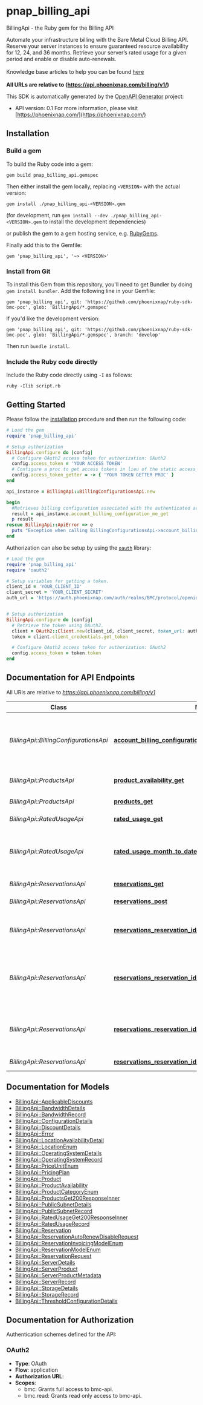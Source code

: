 # pnap_billing_api

BillingApi - the Ruby gem for the Billing API

Automate your infrastructure billing with the Bare Metal Cloud Billing API. Reserve your server instances to
ensure guaranteed resource availability for 12, 24, and 36 months. Retrieve your server’s rated usage for a
given period and enable or disable auto-renewals.<br>
<br>
<span class='pnap-api-knowledge-base-link'>
Knowledge base articles to help you can be found
<a href='https://phoenixnap.com/kb/phoenixnap-bare-metal-cloud-billing-models' target='_blank'>here</a>
</span><br>
<br>
<b>All URLs are relative to (https://api.phoenixnap.com/billing/v1/)</b>


This SDK is automatically generated by the [OpenAPI Generator](https://openapi-generator.tech) project:

- API version: 0.1
For more information, please visit [https://phoenixnap.com/](https://phoenixnap.com/)

## Installation

### Build a gem

To build the Ruby code into a gem:

```shell
gem build pnap_billing_api.gemspec
```

Then either install the gem locally, replacing `<VERSION>` with the actual version:

```shell
gem install ./pnap_billing_api-<VERSION>.gem
```

(for development, run `gem install --dev ./pnap_billing_api-<VERSION>.gem` to install the development dependencies)

or publish the gem to a gem hosting service, e.g. [RubyGems](https://rubygems.org/).

Finally add this to the Gemfile:

    gem 'pnap_billing_api', '~> <VERSION>'

### Install from Git

To install this Gem from this repository, you'll need to get Bundler by doing `gem install bundler`. Add the following line in your Gemfile:

    gem 'pnap_billing_api', git: 'https://github.com/phoenixnap/ruby-sdk-bmc-poc', glob: 'BillingApi/*.gemspec'

If you'd like the development version:

    gem 'pnap_billing_api', git: 'https://github.com/phoenixnap/ruby-sdk-bmc-poc', glob: 'BillingApi/*.gemspec', branch: 'develop'

Then run `bundle install`.

### Include the Ruby code directly

Include the Ruby code directly using `-I` as follows:

```shell
ruby -Ilib script.rb
```

## Getting Started

Please follow the [installation](#installation) procedure and then run the following code:

```ruby
# Load the gem
require 'pnap_billing_api'

# Setup authorization
BillingApi.configure do |config|
  # Configure OAuth2 access token for authorization: OAuth2
  config.access_token = 'YOUR ACCESS TOKEN'
  # Configure a proc to get access tokens in lieu of the static access_token configuration
  config.access_token_getter = -> { 'YOUR TOKEN GETTER PROC' } 
end

api_instance = BillingApi::BillingConfigurationsApi.new

begin
  #Retrieves billing configuration associated with the authenticated account.
  result = api_instance.account_billing_configuration_me_get
  p result
rescue BillingApi::ApiError => e
  puts "Exception when calling BillingConfigurationsApi->account_billing_configuration_me_get: #{e}"
end

```

Authorization can also be setup by using the [`oauth`](https://github.com/oauth-xx/oauth2) library:

```ruby
# Load the gem
require 'pnap_billing_api'
require 'oauth2'

# Setup variables for getting a token.
client_id = 'YOUR_CLIENT_ID'
client_secret = 'YOUR_CLIENT_SECRET'
auth_url = 'https://auth.phoenixnap.com/auth/realms/BMC/protocol/openid-connect/token'


# Setup authorization
BillingApi.configure do |config|
  # Retrieve the token using OAuth2.
  client = OAuth2::Client.new(client_id, client_secret, token_url: auth_url)
  token = client.client_credentials.get_token

  # Configure OAuth2 access token for authorization: OAuth2
  config.access_token = token.token
end

```

## Documentation for API Endpoints

All URIs are relative to *https://api.phoenixnap.com/billing/v1*

Class | Method | HTTP request | Description
------------ | ------------- | ------------- | -------------
*BillingApi::BillingConfigurationsApi* | [**account_billing_configuration_me_get**](docs/BillingConfigurationsApi.md#account_billing_configuration_me_get) | **GET** /account-billing-configurations/me | Retrieves billing configuration associated with the authenticated account.
*BillingApi::ProductsApi* | [**product_availability_get**](docs/ProductsApi.md#product_availability_get) | **GET** /product-availability | List all Product availabilities.
*BillingApi::ProductsApi* | [**products_get**](docs/ProductsApi.md#products_get) | **GET** /products | List all Products.
*BillingApi::RatedUsageApi* | [**rated_usage_get**](docs/RatedUsageApi.md#rated_usage_get) | **GET** /rated-usage | List the rated usage.
*BillingApi::RatedUsageApi* | [**rated_usage_month_to_date_get**](docs/RatedUsageApi.md#rated_usage_month_to_date_get) | **GET** /rated-usage/month-to-date | List the rated usage records for the current calendar month.
*BillingApi::ReservationsApi* | [**reservations_get**](docs/ReservationsApi.md#reservations_get) | **GET** /reservations | List all Reservations.
*BillingApi::ReservationsApi* | [**reservations_post**](docs/ReservationsApi.md#reservations_post) | **POST** /reservations | Create a reservation.
*BillingApi::ReservationsApi* | [**reservations_reservation_id_actions_auto_renew_disable_post**](docs/ReservationsApi.md#reservations_reservation_id_actions_auto_renew_disable_post) | **POST** /reservations/{reservationId}/actions/auto-renew/disable | Disable auto-renewal for reservation by id.
*BillingApi::ReservationsApi* | [**reservations_reservation_id_actions_auto_renew_enable_post**](docs/ReservationsApi.md#reservations_reservation_id_actions_auto_renew_enable_post) | **POST** /reservations/{reservationId}/actions/auto-renew/enable | Enable auto-renewal for unexpired reservation by reservation id.
*BillingApi::ReservationsApi* | [**reservations_reservation_id_actions_convert_post**](docs/ReservationsApi.md#reservations_reservation_id_actions_convert_post) | **POST** /reservations/{reservationId}/actions/convert | Convert reservation pricing model by reservation ID.
*BillingApi::ReservationsApi* | [**reservations_reservation_id_get**](docs/ReservationsApi.md#reservations_reservation_id_get) | **GET** /reservations/{reservationId} | Get a reservation.


## Documentation for Models

 - [BillingApi::ApplicableDiscounts](docs/ApplicableDiscounts.md)
 - [BillingApi::BandwidthDetails](docs/BandwidthDetails.md)
 - [BillingApi::BandwidthRecord](docs/BandwidthRecord.md)
 - [BillingApi::ConfigurationDetails](docs/ConfigurationDetails.md)
 - [BillingApi::DiscountDetails](docs/DiscountDetails.md)
 - [BillingApi::Error](docs/Error.md)
 - [BillingApi::LocationAvailabilityDetail](docs/LocationAvailabilityDetail.md)
 - [BillingApi::LocationEnum](docs/LocationEnum.md)
 - [BillingApi::OperatingSystemDetails](docs/OperatingSystemDetails.md)
 - [BillingApi::OperatingSystemRecord](docs/OperatingSystemRecord.md)
 - [BillingApi::PriceUnitEnum](docs/PriceUnitEnum.md)
 - [BillingApi::PricingPlan](docs/PricingPlan.md)
 - [BillingApi::Product](docs/Product.md)
 - [BillingApi::ProductAvailability](docs/ProductAvailability.md)
 - [BillingApi::ProductCategoryEnum](docs/ProductCategoryEnum.md)
 - [BillingApi::ProductsGet200ResponseInner](docs/ProductsGet200ResponseInner.md)
 - [BillingApi::PublicSubnetDetails](docs/PublicSubnetDetails.md)
 - [BillingApi::PublicSubnetRecord](docs/PublicSubnetRecord.md)
 - [BillingApi::RatedUsageGet200ResponseInner](docs/RatedUsageGet200ResponseInner.md)
 - [BillingApi::RatedUsageRecord](docs/RatedUsageRecord.md)
 - [BillingApi::Reservation](docs/Reservation.md)
 - [BillingApi::ReservationAutoRenewDisableRequest](docs/ReservationAutoRenewDisableRequest.md)
 - [BillingApi::ReservationInvoicingModelEnum](docs/ReservationInvoicingModelEnum.md)
 - [BillingApi::ReservationModelEnum](docs/ReservationModelEnum.md)
 - [BillingApi::ReservationRequest](docs/ReservationRequest.md)
 - [BillingApi::ServerDetails](docs/ServerDetails.md)
 - [BillingApi::ServerProduct](docs/ServerProduct.md)
 - [BillingApi::ServerProductMetadata](docs/ServerProductMetadata.md)
 - [BillingApi::ServerRecord](docs/ServerRecord.md)
 - [BillingApi::StorageDetails](docs/StorageDetails.md)
 - [BillingApi::StorageRecord](docs/StorageRecord.md)
 - [BillingApi::ThresholdConfigurationDetails](docs/ThresholdConfigurationDetails.md)


## Documentation for Authorization


Authentication schemes defined for the API:
### OAuth2


- **Type**: OAuth
- **Flow**: application
- **Authorization URL**: 
- **Scopes**: 
  - bmc: Grants full access to bmc-api.
  - bmc.read: Grants read only access to bmc-api.

